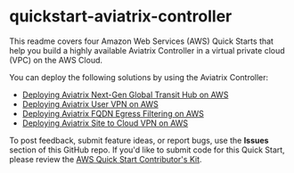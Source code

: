 # quickstart-aviatrix-controller


This readme covers four Amazon Web Services (AWS) Quick Starts that help you build a highly available Aviatrix Controller in a virtual private cloud (VPC) on the AWS Cloud. 

You can deploy the following solutions by using the Aviatrix Controller: 

- [Deploying Aviatrix Next-Gen Global Transit Hub on AWS](Transit-Hub-README.md)
- [Deploying Aviatrix User VPN on AWS](User-VPN-README.md)
- [Deploying Aviatrix FQDN Egress Filtering on AWS](FQDN-Egress-README.md)
- [Deploying Aviatrix Site to Cloud VPN on AWS](Site2Cloud-VPN-README.md)

To post feedback, submit feature ideas, or report bugs, use the **Issues** section of this GitHub repo.
If you'd like to submit code for this Quick Start, please review the [AWS Quick Start Contributor's Kit](https://aws-quickstart.github.io/). 


